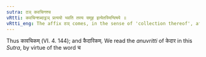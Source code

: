```yaml
---
sutra: ठञ् कवचिनश्च
vRtti: कवचिन्शब्दाट्ठञ् प्रत्ययो भवति तस्य समूह इत्येतस्मिन्विषये ॥
vRtti_eng: The affix ठञ् comes, in the sense of 'collection thereof', after the word '_Kedara_', and also after the word '_Kavachin_'.
---
```

Thus कावचिकम् (VI. 4. 144); and कैदारिकम्. We read the _anuvritti_ of केदार in this _Sutra_, by virtue of the word च
